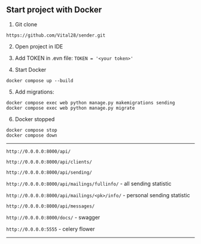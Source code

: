 ## Start project with Docker


1. Git clone
```
https://github.com/Vital28/sender.git
```
2. Open project in IDE

3. Add TOKEN in  .evn file: ```TOKEN = '<your token>'```
4. Start Docker 
``` 
docker compose up --build
 ```

5. Add migrations:
``` 
docker compose exec web python manage.py makemigrations sending
docker compose exec web python manage.py migrate
 ```
 
6. Docker stopped 
```
docker compose stop
docker compose down
```
***
```http://0.0.0.0:8000/api/``` 

```http://0.0.0.0:8000/api/clients/``` 

```http://0.0.0.0:8000/api/sending/``` 

```http://0.0.0.0:8000/api/mailings/fullinfo/``` - all sending statistic

```http://0.0.0.0:8000/api/mailings/<pk>/info/``` - personal sending statistic

```http://0.0.0.0:8000/api/messages/``` 

```http://0.0.0.0:8000/docs/``` - swagger 

```http://0.0.0.0:5555``` - celery flower

***



